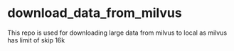 # download_data_from_milvus
This repo is used for downloading large data from milvus to local as milvus has limit of skip 16k
